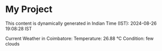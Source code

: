 # My Project

This content is dynamically generated in Indian Time (IST): 2024-08-26 19:08:28 IST


Current Weather in Coimbatore:
Temperature: 26.88 °C
Condition: few clouds
